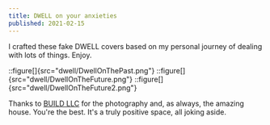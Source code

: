 ```yaml
---
title: DWELL on your anxieties
published: 2021-02-15
---
```


I crafted these fake DWELL covers based on my personal journey of dealing with lots of things. Enjoy.

::figure[]{src="dwell/DwellOnThePast.png"}
::figure[]{src="dwell/DwellOnTheFuture.png"}
::figure[]{src="dwell/DwellOnTheFuture2.png"}

Thanks to [BUILD LLC](https://buildllc.com) for the photography and, as always, the amazing house.
You're the best. It's a truly positive space, all joking aside.
